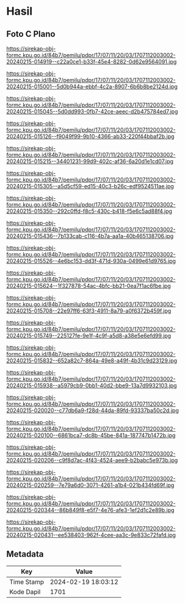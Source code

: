 # Hasil

## Foto C Plano

https://sirekap-obj-formc.kpu.go.id/84b7/pemilu/pdpr/17/07/11/20/03/1707112003002-20240215-014919--c22a0ce1-b33f-45e4-8282-0d62e9564091.jpg

https://sirekap-obj-formc.kpu.go.id/84b7/pemilu/pdpr/17/07/11/20/03/1707112003002-20240215-015001--5d0b944a-ebbf-4c2a-8907-6b6b8be2124d.jpg

https://sirekap-obj-formc.kpu.go.id/84b7/pemilu/pdpr/17/07/11/20/03/1707112003002-20240215-015045--5d0dd993-0fb7-42ce-aeec-d2b475784ed7.jpg

https://sirekap-obj-formc.kpu.go.id/84b7/pemilu/pdpr/17/07/11/20/03/1707112003002-20240215-015126--f9049f99-9b10-4366-ab33-220f44bbaf2b.jpg

https://sirekap-obj-formc.kpu.go.id/84b7/pemilu/pdpr/17/07/11/20/03/1707112003002-20240215-015215--34401231-99d9-402c-af36-6a20d1e1cd07.jpg

https://sirekap-obj-formc.kpu.go.id/84b7/pemilu/pdpr/17/07/11/20/03/1707112003002-20240215-015305--a5d5cf59-ed15-40c3-b26c-edf9524511ae.jpg

https://sirekap-obj-formc.kpu.go.id/84b7/pemilu/pdpr/17/07/11/20/03/1707112003002-20240215-015350--292c0ffd-f8c5-430c-b418-f5e6c5ad88f4.jpg

https://sirekap-obj-formc.kpu.go.id/84b7/pemilu/pdpr/17/07/11/20/03/1707112003002-20240215-015436--7b133cab-c116-4b7a-aa1a-40b465138706.jpg

https://sirekap-obj-formc.kpu.go.id/84b7/pemilu/pdpr/17/07/11/20/03/1707112003002-20240215-015526--4e6bc153-dd3f-471d-930a-0499e61d9765.jpg

https://sirekap-obj-formc.kpu.go.id/84b7/pemilu/pdpr/17/07/11/20/03/1707112003002-20240215-015624--1f327878-54ac-4bfc-bb21-0ea7f1ac6fbe.jpg

https://sirekap-obj-formc.kpu.go.id/84b7/pemilu/pdpr/17/07/11/20/03/1707112003002-20240215-015708--22e97ff6-63f3-4911-8a79-a0f6372b459f.jpg

https://sirekap-obj-formc.kpu.go.id/84b7/pemilu/pdpr/17/07/11/20/03/1707112003002-20240215-015749--225127fe-9e1f-4c9f-a5d8-a38e5e6efd99.jpg

https://sirekap-obj-formc.kpu.go.id/84b7/pemilu/pdpr/17/07/11/20/03/1707112003002-20240215-015832--652a82c7-864a-49e8-a49f-4b31c9d23129.jpg

https://sirekap-obj-formc.kpu.go.id/84b7/pemilu/pdpr/17/07/11/20/03/1707112003002-20240215-015938--a5979cb9-0bb1-40d2-bbe9-13a7d9932103.jpg

https://sirekap-obj-formc.kpu.go.id/84b7/pemilu/pdpr/17/07/11/20/03/1707112003002-20240215-020020--c77db6a9-f28d-44da-89fd-93337ba50c2d.jpg

https://sirekap-obj-formc.kpu.go.id/84b7/pemilu/pdpr/17/07/11/20/03/1707112003002-20240215-020100--6861bca7-dc8b-45be-841a-187747b1472b.jpg

https://sirekap-obj-formc.kpu.go.id/84b7/pemilu/pdpr/17/07/11/20/03/1707112003002-20240215-020206--c9f8d7ac-4f43-4524-aee9-b2babc5e973b.jpg

https://sirekap-obj-formc.kpu.go.id/84b7/pemilu/pdpr/17/07/11/20/03/1707112003002-20240215-020259--7e79a6d0-3071-4261-a1b4-021b434fd69f.jpg

https://sirekap-obj-formc.kpu.go.id/84b7/pemilu/pdpr/17/07/11/20/03/1707112003002-20240215-020344--86b849f8-e5f7-4e76-afe3-1ef2d1c2e89b.jpg

https://sirekap-obj-formc.kpu.go.id/84b7/pemilu/pdpr/17/07/11/20/03/1707112003002-20240215-020431--ee538403-962f-4cee-aa3c-9e833c72fafd.jpg


## Metadata

| Key        | Value               |
| ---------- | ------------------- |
| Time Stamp | 2024-02-19 18:03:12 |
| Kode Dapil | 1701                |




